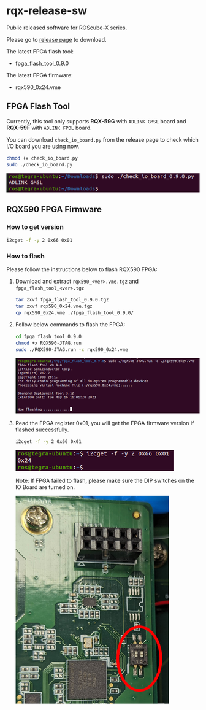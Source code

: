# rqx-release-sw
Public released software for ROScube-X series.

Please go to [release page](https://github.com/Adlink-ROS/rqx-release-sw/releases) to download.

The latest FPGA flash tool:

- fpga_flash_tool_0.9.0

The latest FPGA firmware:

- rqx590_0x24.vme

## FPGA Flash Tool

Currently, this tool only supports **RQX-59G** with `ADLINK GMSL` board and **RQX-59F** with `ADLINK FPDL` board.

You can download `check_io_board.py` from the release page to check which I/O board you are using now.

```bash
chmod +x check_io_board.py
sudo ./check_io_board.py
```

![](pictures/adlink_gmsl_board.png)

## RQX590 FPGA Firmware

### How to get version
```bash
i2cget -f -y 2 0x66 0x01
```

### How to flash

Please follow the instructions below to flash RQX590 FPGA:

1. Download and extract `rqx590_<ver>.vme.tgz` and `fpga_flash_tool_<ver>.tgz`

    ```bash
    tar zxvf fpga_flash_tool_0.9.0.tgz
    tar zxvf rqx590_0x24.vme.tgz
    cp rqx590_0x24.vme ./fpga_flash_tool_0.9.0/
    ```

2. Follow below commands to flash the FPGA:

    ```bash
    cd fpga_flash_tool_0.9.0
    chmod +x RQX590-JTAG.run
    sudo ./RQX590-JTAG.run -c rqx590_0x24.vme
    ```

    ![](pictures/fpga_flashing.png)

3. Read the FPGA register 0x01, you will get the FPGA firmware version if flashed successfully.

    ```bash
    i2cget -f -y 2 0x66 0x01
    ```
    ![](pictures/fpga_fw_0x24.png)

    Note: If FPGA failed to flash, please make sure the DIP switches on the IO Board are turned on.
    
    ![](pictures/fpga_dip_sw.png)
